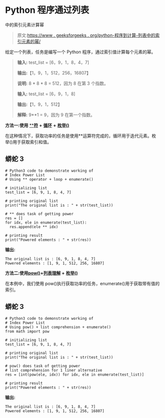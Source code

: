 # Python 程序通过列表

中的索引元素计算幂

> 原文:[https://www . geeksforgeeks . org/python-程序到计算-列表中的索引元素的幂/](https://www.geeksforgeeks.org/python-program-to-compute-the-power-by-index-element-in-list/)

给定一个列表，任务是编写一个 Python 程序，通过索引值计算每个元素的幂。

> **输入:** test_list = [6，9，1，8，4，7]
> 
> **输出:**【1，9，1，512，256，16807】
> 
> **说明:** 8 * 8 * 8 = 512，因为 8 在第 3 个指数。
> 
> **输入:** test_list = [6，9，1，8]
> 
> **输出:**【1，9，1，512】
> 
> **解释:** 9**1 = 9，因为 9 在第一个指数。

**方法一:使用** [****符**](https://www.geeksforgeeks.org/python-operators/) **+** [**循环**](https://www.geeksforgeeks.org/loops-in-python/) **+** [**枚举()**](https://www.geeksforgeeks.org/enumerate-in-python/)

在这种情况下，获取功率的任务是使用**运算符完成的，循环用于迭代元素。枚举()用于获取索引和值。

## 蟒蛇 3

```
# Python3 code to demonstrate working of
# Index Power List
# Using ** operator + loop + enumerate()

# initializing list
test_list = [6, 9, 1, 8, 4, 7]

# printing original list
print("The original list is : " + str(test_list))

# ** does task of getting power
res = []
for idx, ele in enumerate(test_list):
  res.append(ele ** idx)

# printing result
print("Powered elements : " + str(res))
```

**输出:**

```
The original list is : [6, 9, 1, 8, 4, 7]
Powered elements : [1, 9, 1, 512, 256, 16807]
```

**方法二:使用**[**pow()**](https://www.geeksforgeeks.org/pow-in-python/)**+**[**列表理解**](https://www.geeksforgeeks.org/python-list-comprehension-and-slicing/) **+** [**枚举()**](https://www.geeksforgeeks.org/enumerate-in-python/)

在本例中，我们使用 pow()执行获取功率的任务，enumerate()用于获取带有值的索引。

## 蟒蛇 3

```
# Python3 code to demonstrate working of
# Index Power List
# Using pow() + list comprehension + enumerate()
from math import pow

# initializing list
test_list = [6, 9, 1, 8, 4, 7]

# printing original list
print("The original list is : " + str(test_list))

# pow() does task of getting power
# list comprehension for 1 liner alternative
res = [int(pow(ele, idx)) for idx, ele in enumerate(test_list)]

# printing result
print("Powered elements : " + str(res))
```

**输出:**

```
The original list is : [6, 9, 1, 8, 4, 7]
Powered elements : [1, 9, 1, 512, 256, 16807]
```